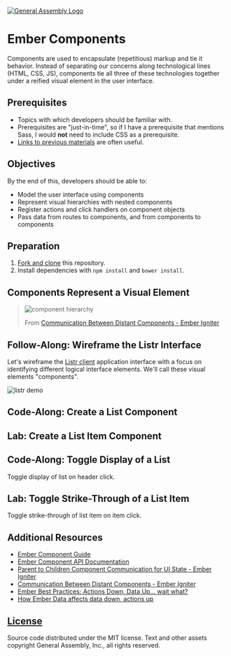 [![General Assembly Logo](https://camo.githubusercontent.com/1a91b05b8f4d44b5bbfb83abac2b0996d8e26c92/687474703a2f2f692e696d6775722e636f6d2f6b6538555354712e706e67)](https://generalassemb.ly/education/web-development-immersive)

# Ember Components

Components are used to encapsulate (repetitious) markup and tie it behavior.
Instead of separating our concerns along technological lines (HTML, CSS, JS),
components tie all three of these technologies together under a reified visual
element in the user interface.

## Prerequisites

-   Topics with which developers should be familiar with.
-   Prerequisites are "just-in-time", so if I have a prerequisite that mentions
    Sass, I would **not** need to include CSS as a prerequisite.
-   [Links to previous materials](https://www.github.com/ga-wdi-boston/example)
    are often useful.

## Objectives

By the end of this, developers should be able to:

-   Model the user interface using components
-   Represent visual hierarchies with nested components
-   Register actions and click handlers on component objects
-   Pass data from routes to components, and from components to components

## Preparation

1.  [Fork and clone](https://github.com/ga-wdi-boston/meta/wiki/ForkAndClone)
    this repository.
1.  Install dependencies with `npm install` and `bower install`.

## Components Represent a Visual Element

> ![component hierarchy](https://cloud.githubusercontent.com/assets/388761/12339386/dc1cc062-bae2-11e5-85be-ae33da715b2c.png)
>
> From [Communication Between Distant Components - Ember Igniter](http://emberigniter.com/communication-between-distant-components/)

## Follow-Along: Wireframe the Listr Interface

Let's wireframe the [Listr
client](https://github.com/ga-wdi-boston/listr-client) application interface
with a focus on identifying different logical interface elements. We'll call
these visual elements "components".

![listr demo](https://cloud.githubusercontent.com/assets/388761/12339395/e809372a-bae2-11e5-8073-89bcee5a7351.png)

## Code-Along: Create a List Component

## Lab: Create a List Item Component

## Code-Along: Toggle Display of a List

Toggle display of list on header click.

## Lab: Toggle Strike-Through of a List Item

Toggle strike-through of list item on item click.

## Additional Resources

-   [Ember Component Guide](http://guides.emberjs.com/v2.4.0/components/defining-a-component/)
-   [Ember Component API Documentation](http://emberjs.com/api/classes/Ember.Component.html)
-   [Parent to Children Component Communication for UI State - Ember Igniter](http://emberigniter.com/parent-to-children-component-communication/)
-   [Communication Between Distant Components - Ember Igniter](http://emberigniter.com/communication-between-distant-components/)
-   [Ember Best Practices: Actions Down, Data Up... wait what?](https://dockyard.com/blog/2015/10/14/best-practices-data-down-actions-up)
-   [How Ember Data affects data down, actions up](http://www.samselikoff.com/blog/how-ember-data-affects-data-down-actions-up/)

## [License](LICENSE)

Source code distributed under the MIT license. Text and other assets copyright
General Assembly, Inc., all rights reserved.
